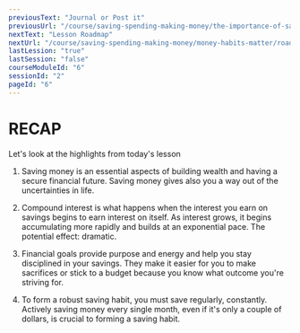 ```yaml
---
previousText: "Journal or Post it"
previousUrl: "/course/saving-spending-making-money/the-importance-of-saving/journal-or-post-it"
nextText: "Lesson Roadmap"
nextUrl: "/course/saving-spending-making-money/money-habits-matter/roadmap"
lastLession: "true"
lastSession: "false"
courseModuleId: "6"
sessionId: "2"
pageId: "6"
---
```



# RECAP

<sparkle-character-intro position="right" character="jen">
Let's look at the highlights from today's lesson
</sparkle-character-intro>

1. Saving money is an essential aspects of building wealth and having a secure financial future. Saving money gives also you a way out of the uncertainties in life.

2. Compound interest is what happens when the interest you earn on savings begins to earn interest on itself. As interest grows, it begins accumulating more rapidly and builds at an exponential pace. The potential effect: dramatic.

3. Financial goals provide purpose and energy and help you stay disciplined in your savings. They make it easier for you to make sacrifices or stick to a budget because you know what outcome you're striving for. 

4. To form a robust saving habit, you must save regularly, constantly. Actively saving money every single month, even if it's only a couple of dollars, is crucial to forming a saving habit.

